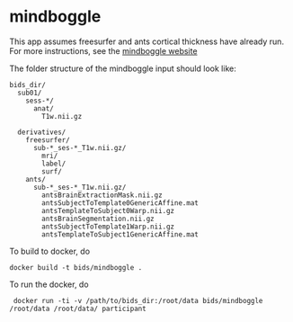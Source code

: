 # mindboggle

This app assumes freesurfer and ants cortical thickness have already run. 
For more instructions, see the [mindboggle website](http://mindboggle.readthedocs.io/en/latest/#preprocessing)

The folder structure of the mindboggle input should look like:
```
bids_dir/
  sub01/
    sess-*/
      anat/
        T1w.nii.gz
      
  derivatives/
    freesurfer/
      sub-*_ses-*_T1w.nii.gz/
        mri/ 
        label/
        surf/
    ants/
      sub-*_ses-*_T1w.nii.gz/
        antsBrainExtractionMask.nii.gz		
        antsSubjectToTemplate0GenericAffine.mat	
        antsTemplateToSubject0Warp.nii.gz
        antsBrainSegmentation.nii.gz		
        antsSubjectToTemplate1Warp.nii.gz	
        antsTemplateToSubject1GenericAffine.mat
```

To build to docker, do

```
docker build -t bids/mindboggle .
```

To run the docker, do

```
 docker run -ti -v /path/to/bids_dir:/root/data bids/mindboggle /root/data /root/data/ participant
```


